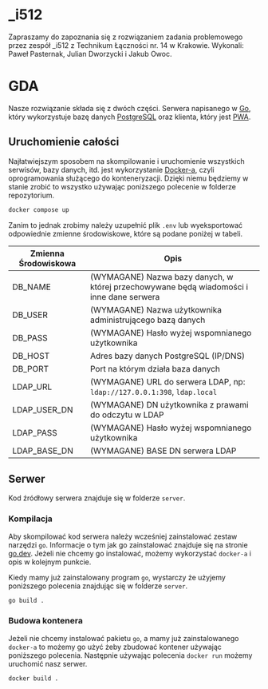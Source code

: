 # _i512
Zapraszamy do zapoznania się z rozwiązaniem zadania problemowego przez zespół _i512 z Technikum Łączności nr. 14 w Krakowie. Wykonali: Paweł Pasternak, Julian Dworzycki i Jakub Owoc.

# GDA

Nasze rozwiązanie składa się z dwóch części. Serwera napisanego
w [Go](https://go.dev/), który wykorzystuje bazę danych
[PostgreSQL](https://www.postgresql.org/) oraz klienta, który jest
[PWA](https://developer.mozilla.org/en-US/docs/Web/Progressive_web_apps).

## Uruchomienie całości

Najłatwiejszym sposobem na skompilowanie i uruchomienie wszystkich serwisów,
bazy danych, itd. jest wykorzystanie [Docker-a](https://www.docker.com), czyli
oprogramowania służącego do konteneryzacji. Dzięki niemu będziemy w stanie
zrobić to wszystko używając poniższego polecenie w folderze repozytorium.

```sh
docker compose up
```

Zanim to jednak zrobimy należy uzupełnić plik `.env` lub wyeksportować
odpowiednie zmienne środowiskowe, które są podane poniżej w tabeli.

| Zmienna Środowiskowa | Opis                                                                                     |
| -------------------- | ---------------------------------------------------------------------------------------- |
| DB_NAME              | (WYMAGANE) Nazwa bazy danych, w której przechowywane będą wiadomości i inne dane serwera |
| DB_USER              | (WYMAGANE) Nazwa użytkownika administrującego bazą danych                                |
| DB_PASS              | (WYMAGANE) Hasło wyżej wspomnianego użytkownika                                          |
| DB_HOST              | Adres bazy danych PostgreSQL (IP/DNS)                                                    |
| DB_PORT              | Port na którym działa baza danych                                                        |
| LDAP_URL             | (WYMAGANE) URL do serwera LDAP, np: `ldap://127.0.0.1:398`, `ldap.local`                 |
| LDAP_USER_DN         | (WYMAGANE) DN użytkownika z prawami do odczytu w LDAP                                    |
| LDAP_PASS            | (WYMAGANE) Hasło wyżej wspomnianego użytkownika                                          |
| LDAP_BASE_DN         | (WYMAGANE) BASE DN serwera LDAP                                                          |

## Serwer

Kod źródłowy serwera znajduje się w folderze `server`.

### Kompilacja

Aby skompilować kod serwera należy wcześniej zainstalować zestaw narzędzi `go`.
Informacje o tym jak go zainstalować znajduje się na stronie
[go.dev](https://go.dev/doc/install). Jeżeli nie chcemy go instalować, możemy
wykorzystać `docker-a` i opis w kolejnym punkcie.

Kiedy mamy już zainstalowany program `go`, wystarczy że użyjemy poniższego
polecenia znajdując się w folderze `server`.

```sh
go build .
```

### Budowa kontenera

Jeżeli nie chcemy instalować pakietu `go`, a mamy już zainstalowanego `docker-a`
to możemy go użyć żeby zbudować kontener używając poniższego polecenia.
Następnie używając polecenia `docker run` możemy uruchomić nasz serwer.

```sh
docker build .
```

